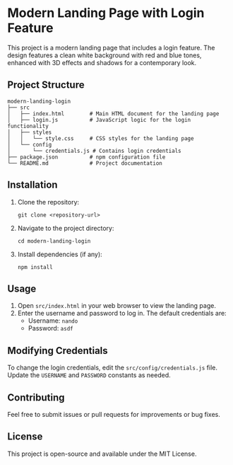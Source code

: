 # Modern Landing Page with Login Feature

This project is a modern landing page that includes a login feature. The design features a clean white background with red and blue tones, enhanced with 3D effects and shadows for a contemporary look.

## Project Structure

```
modern-landing-login
├── src
│   ├── index.html        # Main HTML document for the landing page
│   ├── login.js          # JavaScript logic for the login functionality
│   ├── styles
│   │   └── style.css     # CSS styles for the landing page
│   └── config
│       └── credentials.js # Contains login credentials
├── package.json          # npm configuration file
└── README.md             # Project documentation
```

## Installation

1. Clone the repository:
   ```
   git clone <repository-url>
   ```

2. Navigate to the project directory:
   ```
   cd modern-landing-login
   ```

3. Install dependencies (if any):
   ```
   npm install
   ```

## Usage

1. Open `src/index.html` in your web browser to view the landing page.
2. Enter the username and password to log in. The default credentials are:
   - Username: `nando`
   - Password: `asdf`

## Modifying Credentials

To change the login credentials, edit the `src/config/credentials.js` file. Update the `USERNAME` and `PASSWORD` constants as needed.

## Contributing

Feel free to submit issues or pull requests for improvements or bug fixes.

## License

This project is open-source and available under the MIT License.